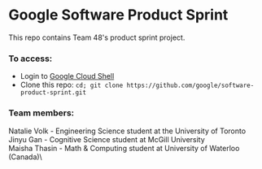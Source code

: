 # Google Software Product Sprint

This repo contains Team 48's product sprint project.

### To access:

- Login to [Google Cloud Shell](https://ssh.cloud.google.com/cloudshell/editor)
- Clone this repo: `cd; git clone https://github.com/google/software-product-sprint.git`


### Team members:
Natalie Volk - Engineering Science student at the University of Toronto\
Jinyu Gan - Cognitive Science student at McGill University\
Maisha Thasin - Math & Computing student at University of Waterloo (Canada)\

